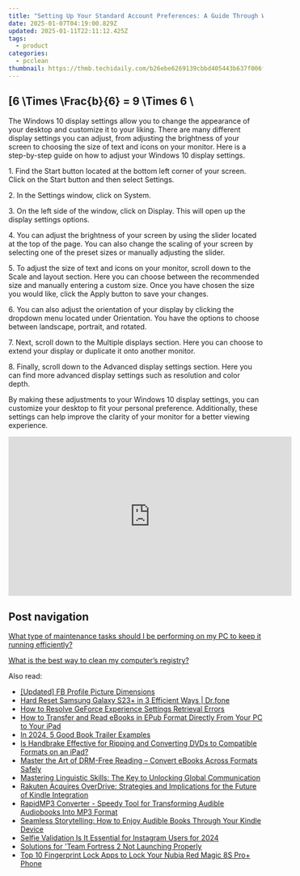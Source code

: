 ```yaml
---
title: "Setting Up Your Standard Account Preferences: A Guide Through Windows Control Panel - Powered by YL Computing"
date: 2025-01-07T04:19:00.829Z
updated: 2025-01-11T22:11:12.425Z
tags:
  - product
categories:
  - pcclean
thumbnail: https://thmb.techidaily.com/b26ebe6269139cbbd405443b637f006fbb51cb0816412b85d5c12d4c87d21986.jpg
---
```


## \[6 \Times \Frac{b}{6} = 9 \Times 6 \

The Windows 10 display settings allow you to change the appearance of your desktop and customize it to your liking. There are many different display settings you can adjust, from adjusting the brightness of your screen to choosing the size of text and icons on your monitor. Here is a step-by-step guide on how to adjust your Windows 10 display settings. 

1\. Find the Start button located at the bottom left corner of your screen. Click on the Start button and then select Settings.

2\. In the Settings window, click on System.

3\. On the left side of the window, click on Display. This will open up the display settings options. 

4\. You can adjust the brightness of your screen by using the slider located at the top of the page. You can also change the scaling of your screen by selecting one of the preset sizes or manually adjusting the slider.

5\. To adjust the size of text and icons on your monitor, scroll down to the Scale and layout section. Here you can choose between the recommended size and manually entering a custom size. Once you have chosen the size you would like, click the Apply button to save your changes.

6\. You can also adjust the orientation of your display by clicking the dropdown menu located under Orientation. You have the options to choose between landscape, portrait, and rotated.

7\. Next, scroll down to the Multiple displays section. Here you can choose to extend your display or duplicate it onto another monitor.

8\. Finally, scroll down to the Advanced display settings section. Here you can find more advanced display settings such as resolution and color depth. 

By making these adjustments to your Windows 10 display settings, you can customize your desktop to fit your personal preference. Additionally, these settings can help improve the clarity of your monitor for a better viewing experience.

<!-- affiliate ads begin -->
<iframe width="560" height="315" src="https://www.youtube.com/embed/n4cc4BSqJls?si=Hkd9vwQDqeCGN7XG" title="YouTube video player" frameborder="0" allow="accelerometer; autoplay; clipboard-write; encrypted-media; gyroscope; picture-in-picture; web-share" referrerpolicy="strict-origin-when-cross-origin" allowfullscreen></iframe>
<!-- affiliate ads end -->

## Post navigation

[What type of maintenance tasks should I be performing on my PC to keep it running efficiently?](https://tools.techidaily.com/pcclean/products/)

[What is the best way to clean my computer’s registry?](https://tools.techidaily.com/pcclean/products/)

<ins class="adsbygoogle"
     style="display:block"
     data-ad-format="autorelaxed"
     data-ad-client="ca-pub-7571918770474297"
     data-ad-slot="1223367746"></ins>

<ins class="adsbygoogle"
     style="display:block"
     data-ad-client="ca-pub-7571918770474297"
     data-ad-slot="8358498916"
     data-ad-format="auto"
     data-full-width-responsive="true"></ins>

<span class="atpl-alsoreadstyle">Also read:</span>
<div><ul>
<li><a href="https://facebook-video-recording.techidaily.com/updated-fb-profile-picture-dimensions/"><u>[Updated] FB Profile Picture Dimensions</u></a></li>
<li><a href="https://techidaily.com/hard-reset-samsung-galaxy-s23plus-in-3-efficient-ways-drfone-by-drfone-reset-android-reset-android/"><u>Hard Reset Samsung Galaxy S23+ in 3 Efficient Ways | Dr.fone</u></a></li>
<li><a href="https://common-error.techidaily.com/how-to-resolve-geforce-experience-settings-retrieval-errors/"><u>How to Resolve GeForce Experience Settings Retrieval Errors</u></a></li>
<li><a href="https://discover-able.techidaily.com/how-to-transfer-and-read-ebooks-in-epub-format-directly-from-your-pc-to-your-ipad/"><u>How to Transfer and Read eBooks in EPub Format Directly From Your PC to Your iPad</u></a></li>
<li><a href="https://extra-hints.techidaily.com/in-2024-5-good-book-trailer-examples/"><u>In 2024, 5 Good Book Trailer Examples</u></a></li>
<li><a href="https://blog-min.techidaily.com/is-handbrake-effective-for-ripping-and-converting-dvds-to-compatible-formats-on-an-ipad/"><u>Is Handbrake Effective for Ripping and Converting DVDs to Compatible Formats on an iPad?</u></a></li>
<li><a href="https://discover-able.techidaily.com/master-the-art-of-drm-free-reading-convert-ebooks-across-formats-safely/"><u>Master the Art of DRM-Free Reading – Convert eBooks Across Formats Safely</u></a></li>
<li><a href="https://discover-able.techidaily.com/mastering-linguistic-skills-the-key-to-unlocking-global-communication/"><u>Mastering Linguistic Skills: The Key to Unlocking Global Communication</u></a></li>
<li><a href="https://discover-able.techidaily.com/rakuten-acquires-overdrive-strategies-and-implications-for-the-future-of-kindle-integration/"><u>Rakuten Acquires OverDrive: Strategies and Implications for the Future of Kindle Integration</u></a></li>
<li><a href="https://discover-able.techidaily.com/rapidmp3-converter-speedy-tool-for-transforming-audible-audiobooks-into-mp3-format/"><u>RapidMP3 Converter - Speedy Tool for Transforming Audible Audiobooks Into MP3 Format</u></a></li>
<li><a href="https://discover-able.techidaily.com/seamless-storytelling-how-to-enjoy-audible-books-through-your-kindle-device/"><u>Seamless Storytelling: How to Enjoy Audible Books Through Your Kindle Device</u></a></li>
<li><a href="https://instagram-clips.techidaily.com/selfie-validation-is-it-essential-for-instagram-users-for-2024/"><u>Selfie Validation Is It Essential for Instagram Users for 2024</u></a></li>
<li><a href="https://win-able.techidaily.com/solutions-for-team-fortress-2-not-launching-properly/"><u>Solutions for 'Team Fortress 2 Not Launching Properly</u></a></li>
<li><a href="https://easy-unlock-android.techidaily.com/top-10-fingerprint-lock-apps-to-lock-your-nubia-red-magic-8s-proplus-phone-by-drfone-android/"><u>Top 10 Fingerprint Lock Apps to Lock Your Nubia Red Magic 8S Pro+ Phone</u></a></li>
</ul></div>

